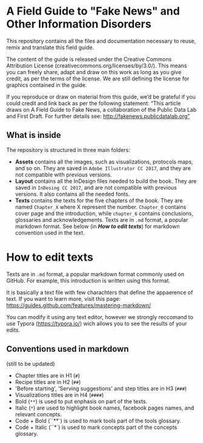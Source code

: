 # A Field Guide to "Fake News" and Other Information Disorders
This repository contains all the files and documentation necessary to reuse, remix and translate this field guide. 

The content of the guide is released under the Creative Commons Attribution License (creativecommons.org/licenses/by/3.0/). This means you
can freely share, adapt and draw on this work as long as you give credit, as per the terms of the license. We are still defining the license for graphics contained in the guide. 

If you reproduce or draw on material from this guide, we’d be grateful if you could credit and link back as per the following
statement: “This article draws on A Field Guide to Fake News, a collaboration of the Public Data Lab and First Draft. For further
details see: http://fakenews.publicdatalab.org”

## What is inside

The repository is structured in three main folders:

* **Assets** contains all the images, such as visualizations, protocols maps, and so on. They are saved in `Adobe Illustrator CC 2017`, and they are not compatible with previous versions.
* **Layout** contains all the InDesign files needed to build the book. They are saved in `InDesing CC 2017`, and are not compatible with previous versions. It also contains all the needed fonts.
* **Texts** contains the texts for the five chapters of the book. They are named `Chapter_X` where X represent the number. `Chapter_0` contains cover page and the introduction, while `chapter_6` contains conclusions, glossaries and acknowledgements. Texts are in `.md` format, a popular markdown format. See below (in ***How to edit texts***) for markdown convention used in the text.

# How to edit texts

Texts are in `.md` format, a popular markdown format commonly used on GitHub. For example, this introduction is written using this format.

It is basically a text file with few charachters that define the appaerence of text. If you want to learn more, visit this page: https://guides.github.com/features/mastering-markdown/

You can modify it using any text editor, however we strongly reccomand to use Typora (https://typora.io/) wich allows you to see the results of your edits.

## Conventions used in markdown

(still to be updated)

* Chapter titles are in H1 (`#`)
* Recipe titles are in H2 (`##`)
* 'Before starting', 'Serving suggestions' and step titles are in H3 (`###`)
* Visualizations titles are in H4 (`####`)
* Bold (`**`) is used to put enphasis on part of the texts.
* Italic (`*`) are used to highlight book names, facebook pages names, and relevant concepts.
* Code + Bold (``**`) is used to mark tools part of the tools glossary.
* Code + Italic (``*`) is used to mark concepts part of the concepts glossary.
